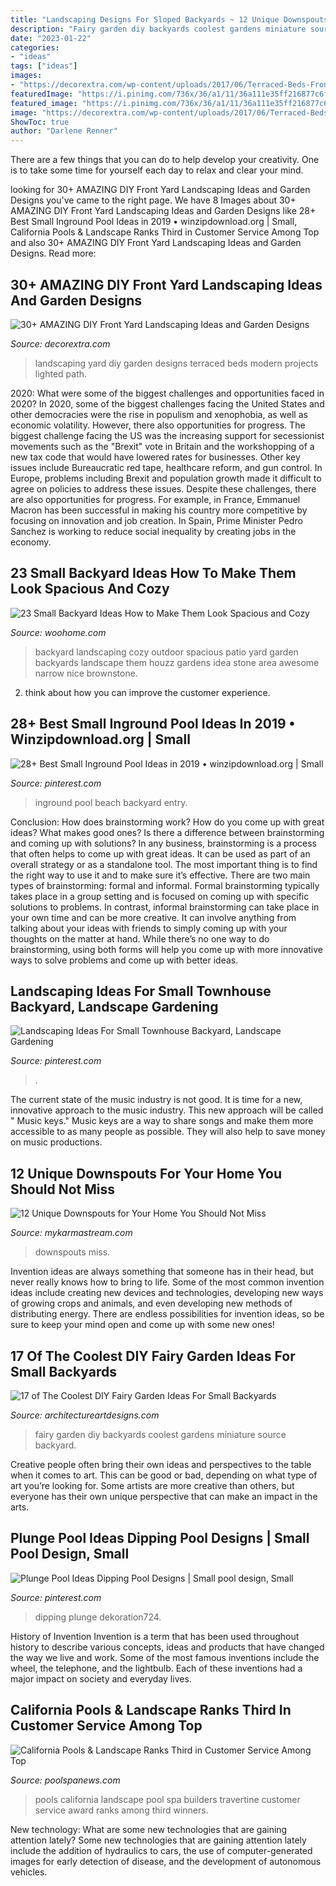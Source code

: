 ```yaml
---
title: "Landscaping Designs For Sloped Backyards ~ 12 Unique Downspouts For Your Home You Should Not Miss"
description: "Fairy garden diy backyards coolest gardens miniature source backyard"
date: "2023-01-22"
categories:
- "ideas"
tags: ["ideas"]
images:
- "https://decorextra.com/wp-content/uploads/2017/06/Terraced-Beds-Front-Yard-Landscaping-Ideas-and-projects.jpg"
featuredImage: "https://i.pinimg.com/736x/36/a1/11/36a111e35ff216877c6fe161c0330142.jpg"
featured_image: "https://i.pinimg.com/736x/36/a1/11/36a111e35ff216877c6fe161c0330142.jpg"
image: "https://decorextra.com/wp-content/uploads/2017/06/Terraced-Beds-Front-Yard-Landscaping-Ideas-and-projects.jpg"
ShowToc: true
author: "Darlene Renner"
---
```



There are a few things that you can do to help develop your creativity. One is to take some time for yourself each day to relax and clear your mind.

	

		
looking for 30+ AMAZING DIY Front Yard Landscaping Ideas and Garden Designs you've came to the right page. We have 8 Images about 30+ AMAZING DIY Front Yard Landscaping Ideas and Garden Designs like 28+ Best Small Inground Pool Ideas in 2019 • winzipdownload.org | Small, California Pools &amp; Landscape Ranks Third in Customer Service Among Top and also 30+ AMAZING DIY Front Yard Landscaping Ideas and Garden Designs. Read more:
		
    
## 30+ AMAZING DIY Front Yard Landscaping Ideas And Garden Designs

<img loading=lazy src="https://decorextra.com/wp-content/uploads/2017/06/Terraced-Beds-Front-Yard-Landscaping-Ideas-and-projects.jpg" onerror="this.onerror=null;this.src='https://tse2.mm.bing.net/th?id=OIP.IQPDANCckXrK_6pkksEF5QHaJ3&amp;pid=15.1';" alt="30+ AMAZING DIY Front Yard Landscaping Ideas and Garden Designs">

_Source: decorextra.com_

>landscaping yard diy garden designs terraced beds modern projects lighted path. 

	

2020: What were some of the biggest challenges and opportunities faced in 2020?
In 2020, some of the biggest challenges facing the United States and other democracies were the rise in populism and xenophobia, as well as economic volatility. However, there also opportunities for progress. The biggest challenge facing the US was the increasing support for secessionist movements such as the "Brexit" vote in Britain and the workshopping of a new tax code that would have lowered rates for businesses. Other key issues include Bureaucratic red tape, healthcare reform, and gun control. In Europe, problems including Brexit and population growth made it difficult to agree on policies to address these issues. Despite these challenges, there are also opportunities for progress. For example, in France, Emmanuel Macron has been successful in making his country more competitive by focusing on innovation and job creation. In Spain, Prime Minister Pedro Sanchez is working to reduce social inequality by creating jobs in the economy.

    
## 23 Small Backyard Ideas How To Make Them Look Spacious And Cozy

<img loading=lazy src="http://www.woohome.com/wp-content/uploads/2014/06/Small-Backyard-Landscaping-Ideas-14.jpg" onerror="this.onerror=null;this.src='https://tse2.mm.bing.net/th?id=OIP.C47eZhEWC_Noy1GzF7LhFAHaKK&amp;pid=15.1';" alt="23 Small Backyard Ideas How to Make Them Look Spacious and Cozy">

_Source: woohome.com_

>backyard landscaping cozy outdoor spacious patio yard garden backyards landscape them houzz gardens idea stone area awesome narrow nice brownstone. 

	

2. think about how you can improve the customer experience.

    
## 28+ Best Small Inground Pool Ideas In 2019 • Winzipdownload.org | Small

<img loading=lazy src="https://i.pinimg.com/736x/36/a1/11/36a111e35ff216877c6fe161c0330142.jpg" onerror="this.onerror=null;this.src='https://tse1.mm.bing.net/th?id=OIP.P9EqzIDSDkxw20tPPc8OzgHaK_&amp;pid=15.1';" alt="28+ Best Small Inground Pool Ideas in 2019 • winzipdownload.org | Small">

_Source: pinterest.com_

>inground pool beach backyard entry. 

	

Conclusion: How does brainstorming work? How do you come up with great ideas? What makes good ones? Is there a difference between brainstorming and coming up with solutions?
In any business, brainstorming is a process that often helps to come up with great ideas. It can be used as part of an overall strategy or as a standalone tool. The most important thing is to find the right way to use it and to make sure it’s effective. There are two main types of brainstorming: formal and informal. Formal brainstorming typically takes place in a group setting and is focused on coming up with specific solutions to problems. In contrast, informal brainstorming can take place in your own time and can be more creative. It can involve anything from talking about your ideas with friends to simply coming up with your thoughts on the matter at hand. While there’s no one way to do brainstorming, using both forms will help you come up with more innovative ways to solve problems and come up with better ideas.

    
## Landscaping Ideas For Small Townhouse Backyard, Landscape Gardening

<img loading=lazy src="https://i.pinimg.com/736x/77/bf/ae/77bfaeb9d6dcdecc23f87f26615146b0.jpg" onerror="this.onerror=null;this.src='https://tse2.mm.bing.net/th?id=OIP.mVQZdiLc2QwZz40KBmUk7QHaLI&amp;pid=15.1';" alt="Landscaping Ideas For Small Townhouse Backyard, Landscape Gardening">

_Source: pinterest.com_

>. 

	

The current state of the music industry is not good. It is time for a new, innovative approach to the music industry. This new approach will be called " Music keys." Music keys are a way to share songs and make them more accessible to as many people as possible. They will also help to save money on music productions.

    
## 12 Unique Downspouts For Your Home You Should Not Miss

<img loading=lazy src="https://mykarmastream.com/wp-content/uploads/2016/08/idea1-15.jpg" onerror="this.onerror=null;this.src='https://tse2.mm.bing.net/th?id=OIP.cjZL51Ofq-oUK37jlXq2yQHaLE&amp;pid=15.1';" alt="12 Unique Downspouts for Your Home You Should Not Miss">

_Source: mykarmastream.com_

>downspouts miss. 

	

Invention ideas are always something that someone has in their head, but never really knows how to bring to life. Some of the most common invention ideas include creating new devices and technologies, developing new ways of growing crops and animals, and even developing new methods of distributing energy. There are endless possibilities for invention ideas, so be sure to keep your mind open and come up with some new ones!

    
## 17 Of The Coolest DIY Fairy Garden Ideas For Small Backyards

<img loading=lazy src="http://www.architectureartdesigns.com/wp-content/uploads/2015/03/929-630x840.jpg" onerror="this.onerror=null;this.src='https://tse4.mm.bing.net/th?id=OIP.MqKwW5wnTypwjf68lO6JmAHaJ4&amp;pid=15.1';" alt="17 of The Coolest DIY Fairy Garden Ideas For Small Backyards">

_Source: architectureartdesigns.com_

>fairy garden diy backyards coolest gardens miniature source backyard. 

	

Creative people often bring their own ideas and perspectives to the table when it comes to art. This can be good or bad, depending on what type of art you’re looking for. Some artists are more creative than others, but everyone has their own unique perspective that can make an impact in the arts.

    
## Plunge Pool Ideas Dipping Pool Designs | Small Pool Design, Small

<img loading=lazy src="https://i.pinimg.com/736x/a5/73/0d/a5730d6c8be4fc588d9177fcc8be5485.jpg" onerror="this.onerror=null;this.src='https://tse1.mm.bing.net/th?id=OIP.3-Lea-h0LVV2xMhxcSTJ_gHaLM&amp;pid=15.1';" alt="Plunge Pool Ideas Dipping Pool Designs | Small pool design, Small">

_Source: pinterest.com_

>dipping plunge dekoration724. 

	

History of Invention
Invention is a term that has been used throughout history to describe various concepts, ideas and products that have changed the way we live and work. Some of the most famous inventions include the wheel, the telephone, and the lightbulb. Each of these inventions had a major impact on society and everyday lives.

    
## California Pools &amp; Landscape Ranks Third In Customer Service Among Top

<img loading=lazy src="https://cdnassets.hw.net/29/73/b3430b384d478438b43ce422e9be/california-pools-landscape-sunset-travertine-pool-with-floating-spa-rs.jpg" onerror="this.onerror=null;this.src='https://tse4.mm.bing.net/th?id=OIP.8KN6WyroxkZ9nE1edaJvoQHaE7&amp;pid=15.1';" alt="California Pools &amp; Landscape Ranks Third in Customer Service Among Top">

_Source: poolspanews.com_

>pools california landscape pool spa builders travertine customer service award ranks among third winners. 

	

New technology: What are some new technologies that are gaining attention lately?
Some new technologies that are gaining attention lately include the addition of hydraulics to cars, the use of computer-generated images for early detection of disease, and the development of autonomous vehicles.

